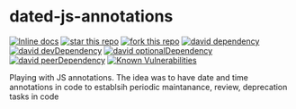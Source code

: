 dated-js-annotations
====================

[![Inline docs](http://inch-ci.org/github/HansHammel/dated-js-annotations.svg?branch=master)](http://inch-ci.org/github/HansHammel/dated-js-annotations)
[![star this repo](http://githubbadges.com/star.svg?user=HansHammel&repo=dated-js-annotations&style=flat&color=fff&background=007ec6)](https://github.com/HansHammel/dated-js-annotations)
[![fork this repo](http://githubbadges.com/fork.svg?user=HansHammel&repo=dated-js-annotations&style=flat&color=fff&background=007ec6)](https://github.com/HansHammel/dated-js-annotations/fork)
[![david dependency](https://img.shields.io/david/HansHammel/dated-js-annotations.svg)](https://david-dm.org/HansHammel/dated-js-annotations)
[![david devDependency](https://img.shields.io/david/dev/HansHammel/dated-js-annotations.svg)](https://david-dm.org/HansHammel/dated-js-annotations)
[![david optionalDependency](https://img.shields.io/david/optional/HansHammel/dated-js-annotations.svg)](https://david-dm.org/HansHammel/dated-js-annotations)
[![david peerDependency](https://img.shields.io/david/peer/HansHammel/dated-js-annotations.svg)](https://david-dm.org/HansHammel/dated-js-annotations)
[![Known Vulnerabilities](https://snyk.io/test/github/HansHammel/dated-js-annotations/badge.svg)](https://snyk.io/test/github/HansHammel/dated-js-annotations)

Playing with JS annotations.
The idea was to have date and time annotations in code to establsih periodic maintanance, review, deprecation tasks in code
